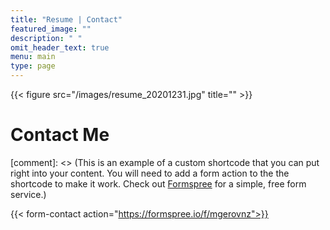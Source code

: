 ```yaml
---
title: "Resume | Contact"
featured_image: ""
description: " "
omit_header_text: true
menu: main
type: page
---
```


{{< figure src="/images/resume_20201231.jpg" title="" >}}

# Contact Me
[comment]: <> (This is an example of a custom shortcode that you can put right into your content. You will need to add a form action to the the shortcode to make it work. Check out [Formspree](https://formspree.io/) for a simple, free form service.)

{{< form-contact action="https://formspree.io/f/mgerovnz">}}
